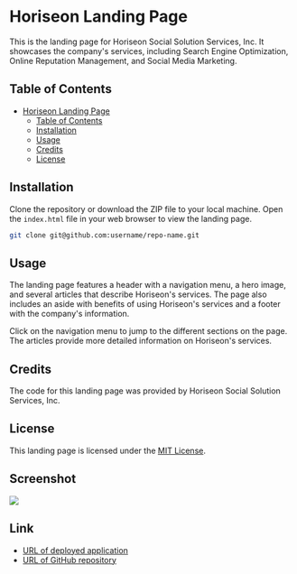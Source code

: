 

# Horiseon Landing Page

This is the landing page for Horiseon Social Solution Services, Inc. It showcases the company's services, including Search Engine Optimization, Online Reputation Management, and Social Media Marketing.

## Table of Contents

- [Horiseon Landing Page](#horiseon-landing-page)
  - [Table of Contents](#table-of-contents)
  - [Installation](#installation)
  - [Usage](#usage)
  - [Credits](#credits)
  - [License](#license)

## Installation

Clone the repository or download the ZIP file to your local machine. Open the `index.html` file in your web browser to view the landing page.

```sh
git clone git@github.com:username/repo-name.git
```

## Usage

The landing page features a header with a navigation menu, a hero image, and several articles that describe Horiseon's services. The page also includes an aside with benefits of using Horiseon's services and a footer with the company's information.

Click on the navigation menu to jump to the different sections on the page. The articles provide more detailed information on Horiseon's services.

## Credits

The code for this landing page was provided by Horiseon Social Solution Services, Inc.

## License

This landing page is licensed under the [MIT License](https://opensource.org/licenses/MIT).

## Screenshot

<img src="C:\Users\ayden\Bootcamp\README Template\images\ScreenShot Tool -20230503204731.png">

## Link

<ul>
  <li><a href="https://markthos.github.io/challenge1/">URL of deployed application</a></li>
  <li><a href="https://github.com/markthos/challenge1.git">URL of GitHub repository</a></li>
</ul>